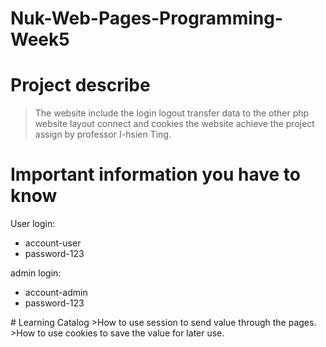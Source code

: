 # Nuk-Web-Pages-Programming-Week5
# Project describe
>The website include the login logout transfer data to the other php website layout connect and cookies the website achieve the project assign by professor I-hsien Ting.
# Important information you have to know
User login:
<ul>
<li>account-user</li>
<li>password-123</li>
</ul>
admin login:
<ul>
<li>account-admin</li>
<li>password-123</li>
</ul>
# Learning Catalog
>How to use session to send value through the pages.
>How to use cookies to save the value for later use.

